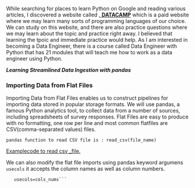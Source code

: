 While searching for places to learn Python on Google and reading various articles, I discovered a website called <a href="https://app.datacamp.com/learn">,
 **DATACAMP**</a> which is a paid website where we may learn many sorts of programming languages of our choice.
We can study on this website, and there are also practice questions where we may learn about the topic and practice right away. I believed that learning the tpoic and immediate practice would help.
As I am interested in becoming a Data Engineer, there is a course called Data Engineer with Python that has 21 modules that will teach me how to work as a data engineer using Python.


***Learning Streamlined Data Ingestion with pandas***

### Importing Data from Flat Files
 
Importing Data from Flat Files enables us to construct pipelines for importing data stored in popular storage formats. We will use pandas, a famous Python analytics tool, to collect data from a number of sources, including spreadsheets of survey responses.
Flat Files are easy to produce with no formatting, one row per line and most common flatfiles are CSV(comma-separated values) files.


```pandas function to read CSV file is : read_csv(file_name)```


<a href="https://github.com/SaiMedipally/Software-Engineering/blob/main/Codes/csvfile_example"> Examplecode to read csv _file.</a>

We can also modify the flat file imports using pandas keyword argumens 
``` usecols```
it accepts the column names as well as column numbers.
```usecols=cols_names
   usecols=cols_nums```

